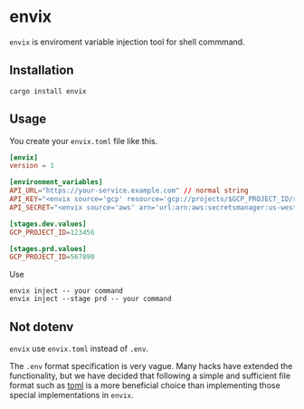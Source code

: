 # envix

`envix` is enviroment variable injection tool for shell commmand.

## Installation

```shell
cargo install envix
```

## Usage

You create your `envix.toml` file like this.

```toml
[envix]
version = 1

[environment_variables]
API_URL="https://your-service.example.com" // normal string
API_KEY="<envix source='gcp' resource='gcp://projects/$GCP_PROJECT_ID/secrets/key:1' />"
API_SECRET="<envix source='aws' arn='url:arn:aws:secretsmanager:us-west-1:123456789012:secret:sample-abcde1' />"

[stages.dev.values]
GCP_PROJECT_ID=123456

[stages.prd.values]
GCP_PROJECT_ID=567890
```

Use

```shell
envix inject -- your command
envix inject --stage prd -- your command
```

## Not dotenv
`envix` use `envix.toml` instead of `.env`.

The `.env` format specification is very vague. Many hacks have extended the functionality, but we have decided that following a simple and sufficient file format such as [toml](https://toml.io/en/) is a more beneficial choice than implementing those special implementations in `envix`.

